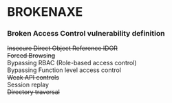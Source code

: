 <h1>BROKENAXE</h1>
<h3>Broken Access Control vulnerability definition</h3>
<p><s>Insecure Direct Object Reference IDOR</s><br>
<s>Forced Browsing</s><br>
Bypassing RBAC (Role-based access control)<br>
Bypassing Function level access control<br>
<s>Weak API controls</s><br>
Session replay<br>
<s>Directory traversal</s></p>


